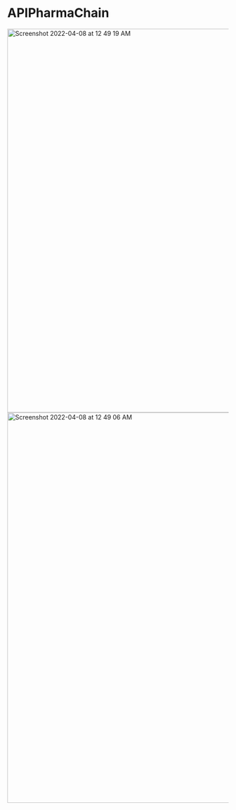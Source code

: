 # APIPharmaChain

<img width="871" alt="Screenshot 2022-04-08 at 12 49 19 AM" src="https://user-images.githubusercontent.com/89035725/162280731-2f52e5d6-aba3-44ad-ab8d-b75c36e49534.png">

<img width="886" alt="Screenshot 2022-04-08 at 12 49 06 AM" src="https://user-images.githubusercontent.com/89035725/162280750-bb71a5a8-580d-470c-9d65-63217bcda5fa.png">
